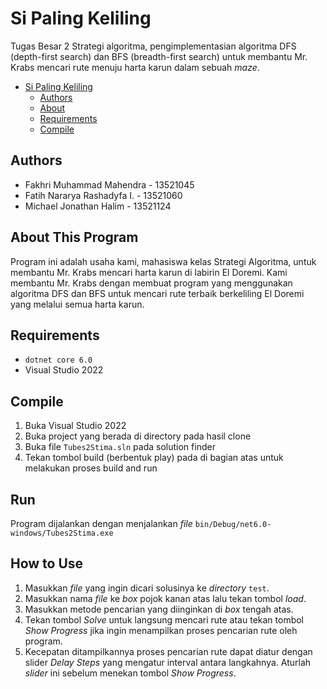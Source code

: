 # Si Paling Keliling

Tugas Besar 2 Strategi algoritma, pengimplementasian algoritma DFS (depth-first search) dan BFS (breadth-first search) untuk membantu Mr. Krabs mencari rute menuju harta karun dalam sebuah _maze_.

- [Si Paling Keliling](#si-paling-keliling)
  - [Authors](#authors)
  - [About](#about-this-program)
  - [Requirements](#requirements)
  - [Compile](#compile)

## Authors

- Fakhri Muhammad Mahendra - 13521045
- Fatih Nararya Rashadyfa I. - 13521060
- Michael Jonathan Halim - 13521124

## About This Program

Program ini adalah usaha kami, mahasiswa kelas Strategi Algoritma, untuk membantu Mr. Krabs mencari harta karun di labirin El Doremi. Kami membantu Mr. Krabs dengan membuat program yang menggunakan algoritma DFS dan BFS untuk mencari rute terbaik berkeliling El Doremi yang melalui semua harta karun.

## Requirements

- `dotnet core 6.0`
- Visual Studio 2022

## Compile

1. Buka Visual Studio 2022
2. Buka project yang berada di directory pada hasil clone
3. Buka file `Tubes2Stima.sln` pada solution finder
4. Tekan tombol build (berbentuk play) pada di bagian atas untuk melakukan proses build and run

## Run

Program dijalankan dengan menjalankan _file_ `bin/Debug/net6.0-windows/Tubes2Stima.exe`

## How to Use

1. Masukkan _file_ yang ingin dicari solusinya ke _directory_ `test`.
2. Masukkan nama _file_ ke _box_ pojok kanan atas lalu tekan tombol _load_.
3. Masukkan metode pencarian yang diinginkan di _box_ tengah atas.
4. Tekan tombol _Solve_ untuk langsung mencari rute atau tekan tombol _Show Progress_ jika ingin menampilkan proses pencarian rute oleh program.
5. Kecepatan ditampilkannya proses pencarian rute dapat diatur dengan slider _Delay Steps_ yang mengatur interval antara langkahnya. Aturlah _slider_ ini sebelum menekan tombol _Show Progress_.
